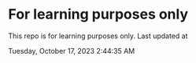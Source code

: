# For learning purposes only
This repo is for learning purposes only.
Last updated at

Tuesday, October 17, 2023 2:44:35 AM

